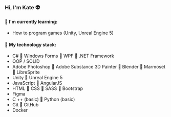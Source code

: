 ### Hi, I'm Kate :alien:

#### :memo: I'm currently learning:
* How to program games (Unity, Unreal Engine 5)

#### :floppy_disk: My technology stack:
* C# :small_blue_diamond: Windows Forms :small_blue_diamond: WPF :small_blue_diamond: .NET Framework                               
* OOP / SOLID
* Adobe Photoshop :small_blue_diamond: Adobe Substance 3D Painter :small_blue_diamond: Blender :small_blue_diamond: Marmoset :small_blue_diamond: LibreSprite
* Unity :small_blue_diamond: Unreal Engine 5
* JavaScript :small_blue_diamond: AngularJS                                                          
* HTML :small_blue_diamond: CSS :small_blue_diamond: SASS :small_blue_diamond: Bootstrap
* Figma
* C ++ (basic) :small_blue_diamond: Python (basic)
* Git :small_blue_diamond: GitHub
* Docker
